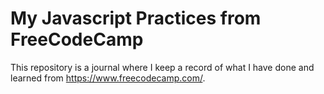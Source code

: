 # My Javascript Practices from FreeCodeCamp 

This repository is a journal where I keep a record of what I have done and learned from https://www.freecodecamp.com/.
